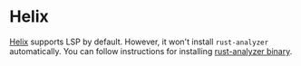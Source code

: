# Helix

[Helix](https://docs.helix-editor.com/) supports LSP by default.
However, it won't install `rust-analyzer` automatically.
You can follow instructions for installing [rust-analyzer binary](server_binary.md).
